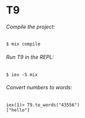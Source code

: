 # T9

###### Compile the project:
```
$ mix compile
```

###### Run T9 in the REPL:
```
$ iex -S mix
```

###### Convert numbers to words:
```
iex(1)> T9.to_words("43556")
["hello"]
```
